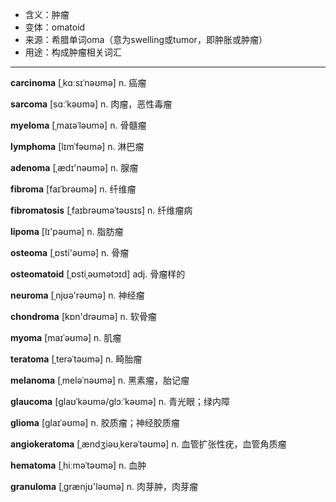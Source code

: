 - <span class="definition">含义：肿瘤</span>
- <span class="definition">变体：omatoid</span>
- <span class="definition">来源：希腊单词oma（意为swelling或tumor，即肿胀或肿瘤）</span>
- <span class="definition">用途：构成肿瘤相关词汇</span>


---


<span class="vocabulary">**carcinoma**</span> [ˌkɑːsɪˈnəʊmə] n. 癌瘤

<span class="vocabulary">**sarcoma**</span> [sɑːˈkəʊmə] n. 肉瘤，恶性毒瘤

<span class="vocabulary">**myeloma**</span> [ˌmaɪəˈləʊmə] n. 骨髓瘤

<span class="vocabulary">**lymphoma**</span> [lɪmˈfəʊmə] n. 淋巴瘤

<span class="vocabulary">**adenoma**</span> [ˌædɪ'nəʊmə] n. 腺瘤

<span class="vocabulary">**fibroma**</span> [faɪˈbrəʊmə] n. 纤维瘤

<span class="vocabulary">**fibromatosis**</span> [ˌfaɪbrəʊməˈtəʊsɪs] n. 纤维瘤病

<span class="vocabulary">**lipoma**</span> [lɪ'pəʊmə] n. 脂肪瘤

<span class="vocabulary">**osteoma**</span> [ˌɒsti'əʊmə] n. 骨瘤

<span class="vocabulary">**osteomatoid**</span> [ˌɒstiˌəʊmətɔɪd] adj. 骨瘤样的

<span class="vocabulary">**neuroma**</span> [ˌnjʊə'rəʊmə] n. 神经瘤

<span class="vocabulary">**chondroma**</span> [kɒn'drəʊmə] n. 软骨瘤

<span class="vocabulary">**myoma**</span> [maɪˈəʊmə] n. 肌瘤

<span class="vocabulary">**teratoma**</span> [ˌterəˈtəʊmə] n. 畸胎瘤

<span class="vocabulary">**melanoma**</span> [ˌmeləˈnəʊmə] n. 黑素瘤，胎记瘤

<span class="vocabulary">**glaucoma**</span> [ɡlaʊˈkəʊmə/ɡlɔːˈkəʊmə] n. 青光眼；绿内障

<span class="vocabulary">**glioma**</span> [ɡlaɪˈəʊmə] n. 胶质瘤；神经胶质瘤

<span class="vocabulary">**angiokeratoma**</span> [ˌændʒiəʊˌkerəˈtəʊmə] n. 血管扩张性疣，血管角质瘤

<span class="vocabulary">**hematoma**</span> [ˌhiːməˈtəʊmə] n. 血肿

<span class="vocabulary">**granuloma**</span> [ˌgrænjʊ'ləʊmə] n. 肉芽肿，肉芽瘤



